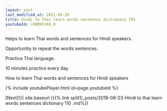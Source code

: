 ```yaml
---
layout: post
last_modified_at: 2021-03-29
title: Hindi to Thai learn words sentences dictionary 794 
youtubeId: r69MX5tK8_0
---
```

 
 
Helps to learn Thai words and sentences for Hindi speakers.

Opportunitiy to repeat the words sentences. 

Practice Thai language. 
 
10 minutes practice every day. 
 
How to learn Thai words and sentences for Hindi speakers 
 
{% include youtubePlayer.html id=page.youtubeId %}
 
 
[Next]({{ site.baseurl }}{% link  split1/_posts/2018-08-23-Hindi to thai learn words sentences dictionary 110 .md%})
 
